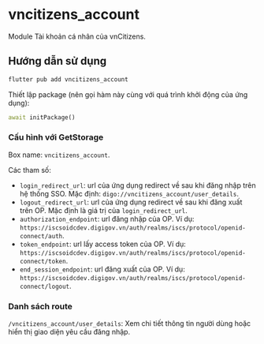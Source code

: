 # vncitizens_account

Module Tài khoản cá nhân của vnCitizens.

## Hướng dẫn sử dụng

```bash
flutter pub add vncitizens_account
```

Thiết lập package (nên gọi hàm này cùng với quá trình khởi động của ứng dụng):

```dart
await initPackage()
```

### Cấu hình với GetStorage

Box name: `vncitizens_account`.

Các tham số:

* `login_redirect_url`: url của ứng dụng redirect về sau khi đăng nhập trên hệ thống SSO. Mặc
  định: `digo://vncitizens_account/user_details`.
* `logout_redirect_url`: url của ứng dụng redirect về sau khi đăng xuất trên OP. Mặc định là giá trị
  của `login_redirect_url`.
* `authorization_endpoint`: url đăng nhập của OP. Ví
  dụ: `https://iscsoidcdev.digigov.vn/auth/realms/iscs/protocol/openid-connect/auth`.
* `token_endpoint`: url lấy access token của OP. Ví
  dụ: `https://iscsoidcdev.digigov.vn/auth/realms/iscs/protocol/openid-connect/token`.
* `end_session_endpoint`: url đăng xuất của OP. Ví
  dụ: `https://iscsoidcdev.digigov.vn/auth/realms/iscs/protocol/openid-connect/logout`.

### Danh sách route

`/vncitizens_account/user_details`: Xem chi tiết thông tin người dùng hoặc hiển thị giao
diện yêu cầu đăng nhập.


